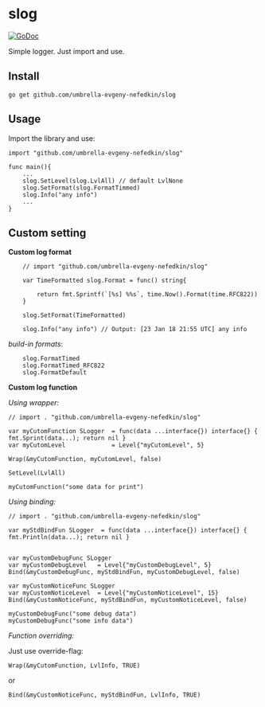 # slog
[![GoDoc](https://godoc.org/github.com/umbrella-evgeny-nefedkin/slog?status.svg)](https://godoc.org/github.com/umbrella-evgeny-nefedkin/slog)

Simple logger. Just import and use.

Install
-------
    go get github.com/umbrella-evgeny-nefedkin/slog

Usage
-----
Import the library and use:

    import "github.com/umbrella-evgeny-nefedkin/slog"
    
    func main(){
        ...
        slog.SetLevel(slog.LvlAll) // default LvlNone
        slog.SetFormat(slog.FormatTimmed)
        slog.Info("any info")
        ...
    }

Custom setting
--------------

  __Custom log format__
  
        // import "github.com/umbrella-evgeny-nefedkin/slog"
        
        var TimeFormatted slog.Format = func() string{
        
            return fmt.Sprintf(`[%s] %%s`, time.Now().Format(time.RFC822))
        }
        
        slog.SetFormat(TimeFormatted)
        
        slog.Info("any info") // Output: [23 Jan 18 21:55 UTC] any info
        
        
  *build-in formats*: 
  
        slog.FormatTimed
        slog.FormatTimed_RFC822
        slog.FormatDefault



  __Custom log function__
  
  *Using wrapper:*

    // import . "github.com/umbrella-evgeny-nefedkin/slog"

	var myCutomFunction SLogger  = func(data ...interface{}) interface{} { fmt.Sprint(data...); return nil }
	var myCutomLevel             = Level{"myCutomLevel", 5}

	Wrap(&myCutomFunction, myCutomLevel, false)
	
	SetLevel(LvlAll)
	
	myCutomFunction("some data for print")
	
	
  *Using binding:*

    // import . "github.com/umbrella-evgeny-nefedkin/slog"

	var myStdBindFun SLogger  = func(data ...interface{}) interface{} { fmt.Println(data...); return nil }


	var myCustomDebugFunc SLogger
	var myCustomDebugLevel   = Level{"myCustomDebugLevel", 5}
	Bind(&myCustomDebugFunc, myStdBindFun, myCustomDebugLevel, false)

	var myCustomNoticeFunc SLogger
	var myCustomNoticeLevel  = Level{"myCustomNoticeLevel", 15}
	Bind(&myCustomNoticeFunc, myStdBindFun, myCustomNoticeLevel, false)

	myCustomDebugFunc("some debug data")
	myCustomDebugFunc("some info data")
	

 *Function overriding:*

Just use override-flag:

	Wrap(&myCutomFunction, LvlInfo, TRUE)
	
	
or


    Bind(&myCustomNoticeFunc, myStdBindFun, LvlInfo, TRUE)
